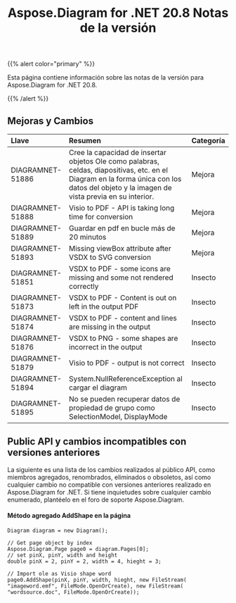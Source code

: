 ﻿---
title: Aspose.Diagram for .NET 20.8 Notas de la versión
type: docs
weight: 14
url: /es/net/aspose-diagram-for-net-20-8-release-notes/
---
{{% alert color="primary" %}}

Esta página contiene información sobre las notas de la versión para Aspose.Diagram for .NET 20.8.

{{% /alert %}}
## **Mejoras y Cambios**  ##

|**Llave**|**Resumen**|**Categoría**|
|:- |:- |:- |
|DIAGRAMNET-51886|Cree la capacidad de insertar objetos Ole como palabras, celdas, diapositivas, etc. en el Diagram en la forma única con los datos del objeto y la imagen de vista previa en su interior.|Mejora|
|DIAGRAMNET-51888|Visio to PDF - API is taking long time for conversion|Mejora|
|DIAGRAMNET-51889|Guardar en pdf en bucle más de 20 minutos|Mejora|
|DIAGRAMNET-51893|Missing viewBox attribute after VSDX to SVG conversion|Mejora|
|DIAGRAMNET-51851|VSDX to PDF - some icons are missing and some not rendered correctly|Insecto|
|DIAGRAMNET-51873|VSDX to PDF - Content is out on left in the output PDF|Insecto|
|DIAGRAMNET-51874|VSDX to PDF - content and lines are missing in the output|Insecto|
|DIAGRAMNET-51876|VSDX to PNG - some shapes are incorrect in the output|Insecto|
|DIAGRAMNET-51879|Visio to PDF - output is not correct|Insecto|
|DIAGRAMNET-51894|System.NullReferenceException al cargar el diagram|Insecto|
|DIAGRAMNET-51895|No se pueden recuperar datos de propiedad de grupo como SelectionModel, DisplayMode|Insecto|

## **Public API y cambios incompatibles con versiones anteriores**  ##
La siguiente es una lista de los cambios realizados al público API, como miembros agregados, renombrados, eliminados o obsoletos, así como cualquier cambio no compatible con versiones anteriores realizado en Aspose.Diagram for .NET. Si tiene inquietudes sobre cualquier cambio enumerado, plantéelo en el foro de soporte Aspose.Diagram.

####  Método agregado AddShape en la página ####
```
Diagram diagram = new Diagram();

// Get page object by index
Aspose.Diagram.Page page0 = diagram.Pages[0];
// set pinX, pinY, width and height
double pinX = 2, pinY = 2, width = 4, hieght = 3;

// Import ole as Visio shape word
page0.AddShape(pinX, pinY, width, hieght, new FileStream( "imageword.emf", FileMode.OpenOrCreate), new FileStream( "wordsource.doc", FileMode.OpenOrCreate));
```
